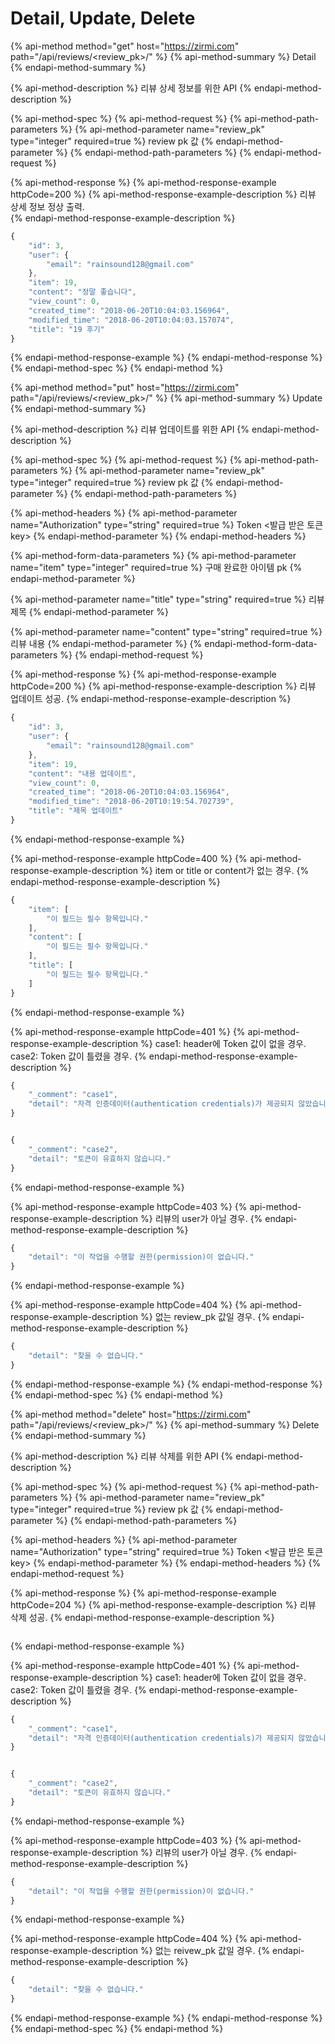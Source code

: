 # Detail, Update, Delete

{% api-method method="get" host="https://zirmi.com" path="/api/reviews/<review\_pk>/" %}
{% api-method-summary %}
Detail
{% endapi-method-summary %}

{% api-method-description %}
리뷰 상세 정보를 위한 API
{% endapi-method-description %}

{% api-method-spec %}
{% api-method-request %}
{% api-method-path-parameters %}
{% api-method-parameter name="review\_pk" type="integer" required=true %}
review pk 값
{% endapi-method-parameter %}
{% endapi-method-path-parameters %}
{% endapi-method-request %}

{% api-method-response %}
{% api-method-response-example httpCode=200 %}
{% api-method-response-example-description %}
리뷰 상세 정보 정상 출력.   
{% endapi-method-response-example-description %}

```javascript
{
    "id": 3,
    "user": {
        "email": "rainsound128@gmail.com"
    },
    "item": 19,
    "content": "정말 좋습니다",
    "view_count": 0,
    "created_time": "2018-06-20T10:04:03.156964",
    "modified_time": "2018-06-20T10:04:03.157074",
    "title": "19 후기"
}
```
{% endapi-method-response-example %}
{% endapi-method-response %}
{% endapi-method-spec %}
{% endapi-method %}

{% api-method method="put" host="https://zirmi.com" path="/api/reviews/<review\_pk>/" %}
{% api-method-summary %}
Update
{% endapi-method-summary %}

{% api-method-description %}
리뷰 업데이트를 위한 API
{% endapi-method-description %}

{% api-method-spec %}
{% api-method-request %}
{% api-method-path-parameters %}
{% api-method-parameter name="review\_pk" type="integer" required=true %}
review pk 값
{% endapi-method-parameter %}
{% endapi-method-path-parameters %}

{% api-method-headers %}
{% api-method-parameter name="Authorization" type="string" required=true %}
Token &lt;발급 받은 토큰 key&gt;
{% endapi-method-parameter %}
{% endapi-method-headers %}

{% api-method-form-data-parameters %}
{% api-method-parameter name="item" type="integer" required=true %}
구매 완료한 아이템 pk
{% endapi-method-parameter %}

{% api-method-parameter name="title" type="string" required=true %}
리뷰 제목
{% endapi-method-parameter %}

{% api-method-parameter name="content" type="string" required=true %}
리뷰 내용
{% endapi-method-parameter %}
{% endapi-method-form-data-parameters %}
{% endapi-method-request %}

{% api-method-response %}
{% api-method-response-example httpCode=200 %}
{% api-method-response-example-description %}
리뷰 업데이트 성공. 
{% endapi-method-response-example-description %}

```javascript
{
    "id": 3,
    "user": {
        "email": "rainsound128@gmail.com"
    },
    "item": 19,
    "content": "내용 업데이트",
    "view_count": 0,
    "created_time": "2018-06-20T10:04:03.156964",
    "modified_time": "2018-06-20T10:19:54.702739",
    "title": "제목 업데이트"
}
```
{% endapi-method-response-example %}

{% api-method-response-example httpCode=400 %}
{% api-method-response-example-description %}
item or title or content가 없는 경우.
{% endapi-method-response-example-description %}

```javascript
{
    "item": [
        "이 필드는 필수 항목입니다."
    ],
    "content": [
        "이 필드는 필수 항목입니다."
    ],
    "title": [
        "이 필드는 필수 항목입니다."
    ]
}
```
{% endapi-method-response-example %}

{% api-method-response-example httpCode=401 %}
{% api-method-response-example-description %}
case1: header에 Token 값이 없을 경우.  
case2: Token 값이 틀렸을 경우.
{% endapi-method-response-example-description %}

```javascript
{
    "_comment": "case1",
    "detail": "자격 인증데이터(authentication credentials)가 제공되지 않았습니다."
}


{
    "_comment": "case2",
    "detail": "토큰이 유효하지 않습니다."
}
```
{% endapi-method-response-example %}

{% api-method-response-example httpCode=403 %}
{% api-method-response-example-description %}
리뷰의 user가 아닐 경우.
{% endapi-method-response-example-description %}

```javascript
{
    "detail": "이 작업을 수행할 권한(permission)이 없습니다."
}
```
{% endapi-method-response-example %}

{% api-method-response-example httpCode=404 %}
{% api-method-response-example-description %}
없는 review\_pk 값일 경우.
{% endapi-method-response-example-description %}

```javascript
{
    "detail": "찾을 수 없습니다."
}
```
{% endapi-method-response-example %}
{% endapi-method-response %}
{% endapi-method-spec %}
{% endapi-method %}

{% api-method method="delete" host="https://zirmi.com" path="/api/reviews/<review\_pk>/" %}
{% api-method-summary %}
Delete
{% endapi-method-summary %}

{% api-method-description %}
리뷰 삭제를 위한 API
{% endapi-method-description %}

{% api-method-spec %}
{% api-method-request %}
{% api-method-path-parameters %}
{% api-method-parameter name="review\_pk" type="integer" required=true %}
review pk 값
{% endapi-method-parameter %}
{% endapi-method-path-parameters %}

{% api-method-headers %}
{% api-method-parameter name="Authorization" type="string" required=true %}
Token &lt;발급 받은 토큰 key&gt;
{% endapi-method-parameter %}
{% endapi-method-headers %}
{% endapi-method-request %}

{% api-method-response %}
{% api-method-response-example httpCode=204 %}
{% api-method-response-example-description %}
리뷰 삭제 성공. 
{% endapi-method-response-example-description %}

```javascript

```
{% endapi-method-response-example %}

{% api-method-response-example httpCode=401 %}
{% api-method-response-example-description %}
case1: header에 Token 값이 없을 경우.  
case2: Token 값이 틀렸을 경우.
{% endapi-method-response-example-description %}

```javascript
{
    "_comment": "case1",
    "detail": "자격 인증데이터(authentication credentials)가 제공되지 않았습니다."
}


{
    "_comment": "case2",
    "detail": "토큰이 유효하지 않습니다."
}
```
{% endapi-method-response-example %}

{% api-method-response-example httpCode=403 %}
{% api-method-response-example-description %}
리뷰의 user가 아닐 경우.
{% endapi-method-response-example-description %}

```javascript
{
    "detail": "이 작업을 수행할 권한(permission)이 없습니다."
}
```
{% endapi-method-response-example %}

{% api-method-response-example httpCode=404 %}
{% api-method-response-example-description %}
없는 reivew\_pk 값일 경우.
{% endapi-method-response-example-description %}

```javascript
{
    "detail": "찾을 수 없습니다."
}
```
{% endapi-method-response-example %}
{% endapi-method-response %}
{% endapi-method-spec %}
{% endapi-method %}




